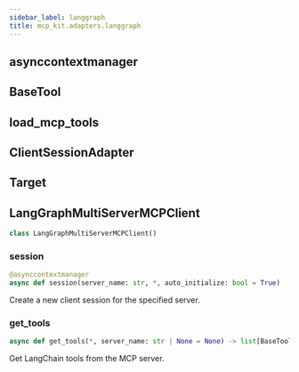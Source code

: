 ```yaml
---
sidebar_label: langgraph
title: mcp_kit.adapters.langgraph
---
```


## asynccontextmanager

## BaseTool

## load\_mcp\_tools

## ClientSessionAdapter

## Target

## LangGraphMultiServerMCPClient

```python
class LangGraphMultiServerMCPClient()
```

### session

```python
@asynccontextmanager
async def session(server_name: str, *, auto_initialize: bool = True)
```

Create a new client session for the specified server.

### get\_tools

```python
async def get_tools(*, server_name: str | None = None) -> list[BaseTool]
```

Get LangChain tools from the MCP server.

